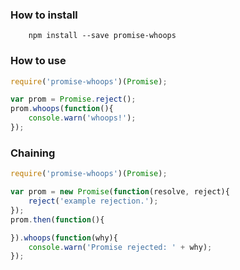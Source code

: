 
### How to install
```
    npm install --save promise-whoops
```

### How to use
```javascript
require('promise-whoops')(Promise);

var prom = Promise.reject();
prom.whoops(function(){
    console.warn('whoops!');
});
```

### Chaining
```javascript
require('promise-whoops')(Promise);

var prom = new Promise(function(resolve, reject){
    reject('example rejection.');
});
prom.then(function(){

}).whoops(function(why){
    console.warn('Promise rejected: ' + why);
});
```
